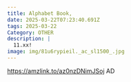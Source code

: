 ```yaml
---
title: Alphabet Book,
date: 2025-03-22T07:23:40.691Z
tags: 2025-03-22
Category: OTHER
description: |
  11.xx! 
image: img/81u6rypieil._ac_sl1500_.jpg
---
```

https://amzlink.to/az0nzDNimJSoj
AD